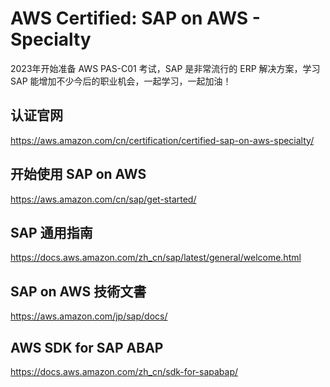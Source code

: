 AWS Certified: SAP on AWS - Specialty
======================================

2023年开始准备 AWS PAS-C01 考试，SAP 是非常流行的 ERP 解决方案，学习 SAP 能增加不少今后的职业机会，一起学习，一起加油！

## 认证官网

https://aws.amazon.com/cn/certification/certified-sap-on-aws-specialty/

## 开始使用 SAP on AWS

https://aws.amazon.com/cn/sap/get-started/

## SAP 通用指南

https://docs.aws.amazon.com/zh_cn/sap/latest/general/welcome.html

## SAP on AWS 技術文書

https://aws.amazon.com/jp/sap/docs/

## AWS SDK for SAP ABAP

https://docs.aws.amazon.com/zh_cn/sdk-for-sapabap/
